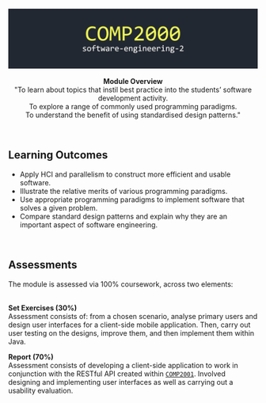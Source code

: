 ![title image](https://github.com/ORG4N/software-engineering-2/blob/main/docs/images/2000.png)

<p align="center"><strong>Module Overview</strong>
<br>
"To learn about topics that instil best practice into the students’ software development activity. <br> To explore a range of commonly used programming paradigms. <br> To understand the benefit of using standardised design patterns."
</p>
<br/>

<h2>Learning Outcomes</h2>

- Apply HCI and parallelism to construct more efficient and usable software.
- Illustrate the relative merits of various programming paradigms.
- Use appropriate programming paradigms to implement software that solves a given problem.
- Compare standard design patterns and explain why they are an important aspect of software engineering.

<br>

<h2>Assessments</h2>
The module is assessed via 100% coursework, across two elements:

<br>
<br>

<b> Set Exercises (30%) </b>
<br>
Assessment consists of: from a chosen scenario, analyse primary users and design user interfaces for a client-side mobile application. Then, carry out user testing on the designs, improve them, and then implement them within Java.

<b> Report (70%) </b>
<br>
Assessment consists of developing a client-side application to work in conjunction with the RESTful API created within [`COMP2001`](https://github.com/ORG4N/information-management-and-retrieval). Involved designing and implementing user interfaces as well as carrying out a usability evaluation.
